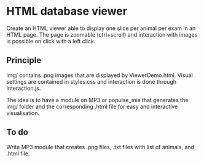 # HTML database viewer

Create an HTML viewer able to display one slice per animal 
per exam in an HTML page. The page is zoomable (ctrl+scroll) and interaction with images is possible on click with a left click.

## Principle

img/ contains .png images that are displayed by ViewerDemo.html. Visual settings are contained in styles.css and interaction is done through Interaction.js.

The idea is to have a module on MP3 or populse_mia that generates the img/ folder and the corresponding .html file for easy and interactive visualisation.

## To do
Write MP3 module that creates .png files, .txt files with list of animals, and .html file.
